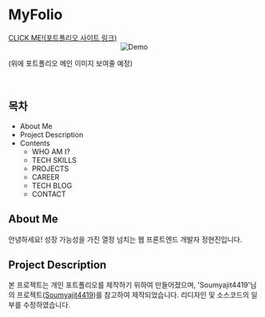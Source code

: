 <h1>
  MyFolio
</h1>
<a href="http://도메인주소" target="_blank">CLICK ME!(포트폴리오 사이트 링크)</a>

<div align="center">
  <img alt="Demo" src="./Images/readme-img1.png" />
</div>
<p>(위에 포트폴리오 메인 이미지 보여줄 예정)</p>
<br/>

## 목차

- About Me
- Project Description
- Contents
  - WHO AM I?
  - TECH SKILLS
  - PROJECTS
  - CAREER
  - TECH BLOG
  - CONTACT

## About Me

안녕하세요! 성장 가능성을 가진 열정 넘치는 웹 프론트엔드 개발자 정현진입니다.

## Project Description

본 프로젝트는 개인 포트폴리오를 제작하기 위하여 만들어졌으며, 'Soumyajit4419'님의 프로젝트([Soumyajit4419](https://github.com/soumyajit4419/Portfolio))를 참고하여 제작되었습니다. 리디자인 및 소스코드의 일부를 수정하였습니다.<br/>

<!--
## Contents

- WHO AM I?

  **좋아해서 개발을 하는 정현진입니다**<br>

  > 프로그래밍을 하는 행위 그 자체와 그로 인해 얻게 되는 성취감과 결과물이 저를 개발자로서 지속적으로 나아갈 수 있게 하는 원동력이 되었습니다. 처음 웹에 발을 들이게 된 분야는 UX/UI 디자인이었습니다. 그러다 점점 디자인과 개발, 둘 다 잘 해야 좋은 아이디어를 제대로 구현할 수 있겠다는 생각이 들었습니다. 그렇게 직접 개발까지 해보고 싶은 욕심이 생겼고, 2021년 1월부터 개발에 도전하였습니다. 현재는 여러 대회 및 공모전과 사이드 프로젝트를 진행중에 있습니다. 지금의 제 목표는 사용자 친화적 UX/UI를 적용한 Interactive 웹을 개발하는 것입니다.

- TECH SKILLS
  <br>

  ##### (1. 한번쯤 써본 수준/2. 취미 수준/3. 자신있게 다룰 수 있는 수준)

  <br>

  #### **Languages, Framworks**

      - HTML5(3)
      - CSS3(2)
      - JavaScript(2)
      - TypeScript(1)
      - Python(2)
      - Java(2)
      - React(2)
      - Redux(1)
      - Redux-saga(1)
      - React-Native(2)

  #### **Tools**

      - Git
      - GitKraken
      - VSCode
      - Slack
      - Notion
      - Postman
      - Jupyter Notebook
      - Android Studio

  #### **Design Tools**

      - Figma(2)
      - Xd(3)
      - Photoshop(3)
      - Illustrator(3)
      - Indesign(1)
      - Premiere Pro(2)
      - After Effects(1)

- PROJECTS

  - 2021.03~ **Study Maker**

    - 사이드 팀프로젝트, Front-end
    - Tech Stack
      - JavaScript, PostCSS, React, axios, Java, Spring
    - 소개
      - 대학생, 취준생들은 필요한 자격증 또는 스펙을 위해 스터디를 만들어서 준비를 하는 경우가 많은데, 시중에 마땅한 대학생 및 취준생을 위한 스터디 중계 서비스가 없음에 불편함을 느껴 개발함
      - Adobe Xd를 사용한 디자인 레이아웃 구성 및 프로토타입 제작
      - React를 사용하는 첫 프로젝트
      - 로그인, 회원가입 통신 부분 구현, 마이페이지 UI 제작

  - 2021.04~ **Challengers**

    - 사이드 팀프로젝트, Front-end
    - Tech Stack
      - JavaScript, styled-components, React, Redux, Redux-saga, axios, Python, Flask
    - 소개
      - 모바일 앱 '챌린저스' Clone Coding
      - Adobe Xd를 사용한 디자인 레이아웃 구성 및 프로토타입 제작
      - 회원가입/구글(OAuth) 로그인/자체 로그인/북마크/장바구니/챌린지 개설하기/챌린지 인증하기/획득 습관 보여주기
      - Redux, Redux-saga를 사용하여 전역적 상태관리
      - 메인페이지의 Header와 로그인, 회원가입 기능 구현중

  - 2021.07~ **wheelie**

    - 공모전 팀프로젝트 Pedalers팀, Front-end
    - Tech Stack
      - JavaScript, styled-components, React-Native, Redux, Redux-saga, axios, Java, Spring
    - 소개
      - 한국관광공사 TourAPI 공모전에 실제 서비스를 개발하여 제출 예정인 팀프로젝트
      - TourAPI를 활용하여 자전거 라이더들을 위한 자전거 코스 및 주변 관광지 정보를 추천해주는 서비스
      - 처음으로 React-Native를 활용한 크로스 플랫폼 앱을 개발함.
      - 회원가입, 카카오(OAuth) 로그인, 검색(자전거길, 장소, 코스), 페이지 좌우 스크롤

  - 2021.08 **도란도란**

    - 제2회 OASIS HACKATHON 4학년팀, Front-end
    - Tech Stack
      - JavaScript, styled-components, React, axios, Java, Spring, Firebase
    - 소개
      - 호남지역 대학생들을 위한 연합 네트워킹 커뮤니티 플랫폼을 기획하고 프로토타입으로 제작함
      - 메인페이지 Header, 회원가입 및 로그인 페이지, 대외활동 게시판 페이지 구현

- CAREER

  - 2020.06 ~ 지역신문사 광고디자이너
    - 신문 하단 및 전면, 상단에 올라가는 각종 광고 디자인

- ETC

  - EDUCATION

    - 2013.03 ~ 2015.02 무주고등학교
    - 2016.03 ~ 2021.08 전남대학교 심리학과 학사 졸업
      - 관련 수강 과목: JAVA프로그래밍 및 실습, 컴퓨터과학적사고(Python), 생활응용컴퓨터(Exel, PowerPoint), 멀티미디어콘텐츠제작(Photoshop, Illustrator)

  - CERTIFICATE

    - 2019.12 컴퓨터그래픽스운용기능사
    - 2012.01 한국어문회 전국한자능력검정시험 3급(국가공인자격)

  - CONTEST

    - 2021.08 제2회 OASIS HACKATHON NCSOFT특별상(3위)
    - 2021.01 제1회 OASIS HACKATHON 참가
    - 2020.08 제2회 전남대학교 INNOVATION HACKATHON 전산원장상(2위)

  - TECH BLOG<br>
    https://rupnajane.tistory.com/

- CONTACT<br>
  bangawork7@gmail.com -->
